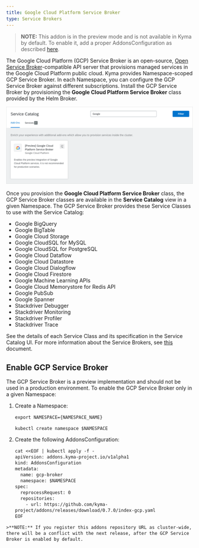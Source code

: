 ```yaml
---
title: Google Cloud Platform Service Broker
type: Service Brokers
---
```


>**NOTE:** This addon is in the preview mode and is not available in Kyma by default. To enable it, add a proper AddonsConfiguration as described [here](#service-brokers-google-cloud-platform-service-broker-enable-gcp-service-broker).

The Google Cloud Platform (GCP) Service Broker is an open-source, [Open Service Broker](https://www.openservicebrokerapi.org/)-compatible API server that provisions managed services in the Google Cloud Platform public cloud. Kyma provides Namespace-scoped GCP Service Broker. In each Namespace, you can configure the GCP Service Broker against different subscriptions. Install the GCP Service Broker by provisioning the **Google Cloud Platform Service Broker** class provided by the Helm Broker.

![gcp broker class](./assets/gcp-class.png)

Once you provision the **Google Cloud Platform Service Broker** class, the GCP Service Broker classes are available in the **Service Catalog** view in a given Namespace.
The GCP Service Broker provides these Service Classes to use with the Service Catalog:

* Google BigQuery
* Google BigTable
* Google Cloud Storage
* Google CloudSQL for MySQL
* Google CloudSQL for PostgreSQL
* Google Cloud Dataflow
* Google Cloud Datastore
* Google Cloud Dialogflow
* Google Cloud Firestore
* Google Machine Learning APIs
* Google Cloud Memorystore for Redis API
* Google PubSub
* Google Spanner
* Stackdriver Debugger
* Stackdriver Monitoring
* Stackdriver Profiler
* Stackdriver Trace

See the details of each Service Class and its specification in the Service Catalog UI.
For more information about the Service Brokers, see [this](#service-brokers-service-brokers) document.

## Enable GCP Service Broker

The GCP Service Broker is a preview implementation and should not be used in a production environment. To enable the GCP Service Broker only in a given Namespace:
1. Create a Namespace:
    ```
    export NAMESPACE={NAMESPACE_NAME}
    ```
    ```
    kubectl create namespace $NAMESPACE
    ```
2. Create the following AddonsConfiguration:
    ```
    cat <<EOF | kubectl apply -f -
    apiVersion: addons.kyma-project.io/v1alpha1
    kind: AddonsConfiguration
    metadata:
      name: gcp-broker
      namespace: $NAMESPACE
    spec:
      reprocessRequest: 0
      repositories:
        - url: https://github.com/kyma-project/addons/releases/download/0.7.0/index-gcp.yaml
    EOF
```
>**NOTE:** If you register this addons repository URL as cluster-wide, there will be a conflict with the next release, after the GCP Service Broker is enabled by default.
